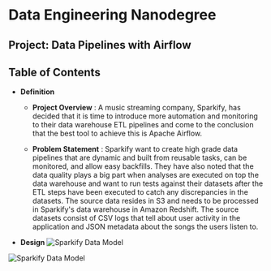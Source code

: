 ﻿# Data Engineering Nanodegree
## Project: Data Pipelines with Airflow
## Table of Contents
* **Definition**
    * **Project Overview** :
    A music streaming company, Sparkify, has decided that it is time to introduce more automation and monitoring to their data warehouse ETL pipelines and come to the conclusion that the best tool to achieve this is Apache Airflow.
    
    * **Problem Statement** : 
     Sparkify want to create high grade data pipelines that are dynamic and built from reusable tasks, can be monitored, and allow easy backfills. They have also noted that the data quality plays a big part when analyses are executed on top the data warehouse and want to run tests against their datasets after the ETL steps have been executed to catch any discrepancies in the datasets. 
     The source data resides in S3 and needs to be processed in Sparkify's data warehouse in Amazon Redshift. The source datasets consist of CSV logs that tell about user activity in the application and JSON metadata about the songs the users listen to.

   
* **Design**
![Sparkify Data Model](/images/SparfiyDAG.jpg)    

![Sparkify Data Model](/images/Pipelineview.jpg)   

